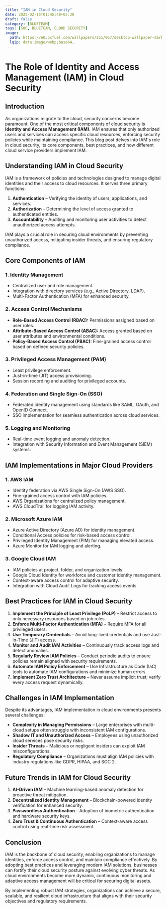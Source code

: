 ```yaml
---
title: "IAM in Cloud Security"
date: 2025-02-15T01:45:48+05:30
draft: false
category: [BLUETEAM]
tags: [SOC, BLUETEAM, CLOUD SECURITY]
image:
  path: https://e0.pxfuel.com/wallpapers/251/967/desktop-wallpaper-dark-background-dark-r.jpg
  lqip: data:image/webp;base64,
---
```

# The Role of Identity and Access Management (IAM) in Cloud Security

## Introduction

As organizations migrate to the cloud, security concerns become paramount. One of the most critical components of cloud security is **Identity and Access Management (IAM)**. IAM ensures that only authorized users and services can access specific cloud resources, enforcing security policies while maintaining compliance. This blog post delves into IAM's role in cloud security, its core components, best practices, and how different cloud service providers implement IAM.

## Understanding IAM in Cloud Security

IAM is a framework of policies and technologies designed to manage digital identities and their access to cloud resources. It serves three primary functions:

1. **Authentication** – Verifying the identity of users, applications, and services.
2. **Authorization** – Determining the level of access granted to authenticated entities.
3. **Accountability** – Auditing and monitoring user activities to detect unauthorized access attempts.

IAM plays a crucial role in securing cloud environments by preventing unauthorized access, mitigating insider threats, and ensuring regulatory compliance.

## Core Components of IAM

### 1. **Identity Management**
   - Centralized user and role management.
   - Integration with directory services (e.g., Active Directory, LDAP).
   - Multi-Factor Authentication (MFA) for enhanced security.

### 2. **Access Control Mechanisms**
   - **Role-Based Access Control (RBAC):** Permissions assigned based on user roles.
   - **Attribute-Based Access Control (ABAC):** Access granted based on user attributes and environmental conditions.
   - **Policy-Based Access Control (PBAC):** Fine-grained access control based on defined security policies.

### 3. **Privileged Access Management (PAM)**
   - Least privilege enforcement.
   - Just-in-time (JIT) access provisioning.
   - Session recording and auditing for privileged accounts.

### 4. **Federation and Single Sign-On (SSO)**
   - Federated identity management using standards like SAML, OAuth, and OpenID Connect.
   - SSO implementation for seamless authentication across cloud services.

### 5. **Logging and Monitoring**
   - Real-time event logging and anomaly detection.
   - Integration with Security Information and Event Management (SIEM) systems.

## IAM Implementations in Major Cloud Providers

### **1. AWS IAM**
   - Identity federation via AWS Single Sign-On (AWS SSO).
   - Fine-grained access control with IAM policies.
   - AWS Organizations for centralized policy management.
   - AWS CloudTrail for logging IAM activity.

### **2. Microsoft Azure IAM**
   - Azure Active Directory (Azure AD) for identity management.
   - Conditional Access policies for risk-based access control.
   - Privileged Identity Management (PIM) for managing elevated access.
   - Azure Monitor for IAM logging and alerting.

### **3. Google Cloud IAM**
   - IAM policies at project, folder, and organization levels.
   - Google Cloud Identity for workforce and customer identity management.
   - Context-aware access control for adaptive security.
   - Integration with Cloud Audit Logs for tracking access events.

## Best Practices for IAM in Cloud Security

1. **Implement the Principle of Least Privilege (PoLP)** – Restrict access to only necessary resources based on job roles.
2. **Enforce Multi-Factor Authentication (MFA)** – Require MFA for all privileged users.
3. **Use Temporary Credentials** – Avoid long-lived credentials and use Just-in-Time (JIT) access.
4. **Monitor and Audit IAM Activities** – Continuously track access logs and detect anomalies.
5. **Regularly Review IAM Policies** – Conduct periodic audits to ensure policies remain aligned with security requirements.
6. **Automate IAM Policy Enforcement** – Use Infrastructure as Code (IaC) tools to automate IAM configurations and minimize human errors.
7. **Implement Zero Trust Architecture** – Never assume implicit trust; verify every access request dynamically.

## Challenges in IAM Implementation

Despite its advantages, IAM implementation in cloud environments presents several challenges:

- **Complexity in Managing Permissions** – Large enterprises with multi-cloud setups often struggle with inconsistent IAM configurations.
- **Shadow IT and Unauthorized Access** – Employees using unauthorized cloud services pose security risks.
- **Insider Threats** – Malicious or negligent insiders can exploit IAM misconfigurations.
- **Regulatory Compliance** – Organizations must align IAM policies with industry regulations like GDPR, HIPAA, and SOC 2.

## Future Trends in IAM for Cloud Security

1. **AI-Driven IAM** – Machine learning-based anomaly detection for proactive threat mitigation.
2. **Decentralized Identity Management** – Blockchain-powered identity verification for enhanced security.
3. **Passwordless Authentication** – Adoption of biometric authentication and hardware security keys.
4. **Zero Trust & Continuous Authentication** – Context-aware access control using real-time risk assessment.

## Conclusion

IAM is the backbone of cloud security, enabling organizations to manage identities, enforce access control, and maintain compliance effectively. By adopting best practices and leveraging modern IAM solutions, businesses can fortify their cloud security posture against evolving cyber threats. As cloud environments become more dynamic, continuous monitoring and adaptive access management will be critical for securing digital assets.

By implementing robust IAM strategies, organizations can achieve a secure, scalable, and resilient cloud infrastructure that aligns with their security objectives and regulatory requirements.
